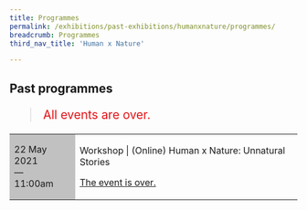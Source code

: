 ```yaml
---
title: Programmes
permalink: /exhibitions/past-exhibitions/humanxnature/programmes/
breadcrumb: Programmes
third_nav_title: 'Human x Nature'

---
```


<section class="section__progs">

<div class="container__description">
    <div class="row">
        <div class="col is-10-mobile">

<h2>Past programmes</h2>

<blockquote style="color: #E21216; font-size: 150%;">All events are over.</blockquote>

<table class="table table-v">
    <tr>
        <td style="background-color: #c1c1c1;">22 May 2021<br>
            &mdash;<br>
            11:00am</td>
        <td>
            <p>Workshop &#124; (Online) Human x Nature: Unnatural Stories</p>
            <p><a href="/programmes/humanxnature/20210522-workshop/">The event is over.</a></p>
        </td>
    </tr>    

</table>
        </div>
    </div>
</div>
</section>